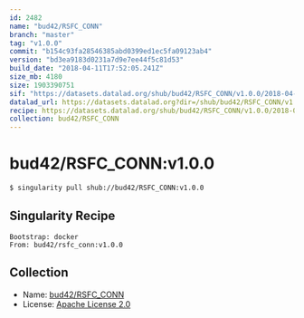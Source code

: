 ```yaml
---
id: 2482
name: "bud42/RSFC_CONN"
branch: "master"
tag: "v1.0.0"
commit: "b154c93fa28546385abd0399ed1ec5fa09123ab4"
version: "bd3ea9183d0231a7d9e7ee44f5c81d53"
build_date: "2018-04-11T17:52:05.241Z"
size_mb: 4180
size: 1903390751
sif: "https://datasets.datalad.org/shub/bud42/RSFC_CONN/v1.0.0/2018-04-11-b154c93f-bd3ea918/bd3ea9183d0231a7d9e7ee44f5c81d53.simg"
datalad_url: https://datasets.datalad.org?dir=/shub/bud42/RSFC_CONN/v1.0.0/2018-04-11-b154c93f-bd3ea918/
recipe: https://datasets.datalad.org/shub/bud42/RSFC_CONN/v1.0.0/2018-04-11-b154c93f-bd3ea918/Singularity
collection: bud42/RSFC_CONN
---
```


# bud42/RSFC_CONN:v1.0.0

```bash
$ singularity pull shub://bud42/RSFC_CONN:v1.0.0
```

## Singularity Recipe

```singularity
Bootstrap: docker
From: bud42/rsfc_conn:v1.0.0
```

## Collection

 - Name: [bud42/RSFC_CONN](https://github.com/bud42/RSFC_CONN)
 - License: [Apache License 2.0](https://api.github.com/licenses/apache-2.0)

